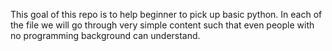 This goal of this repo is to help beginner to pick up basic python. In each of the file we will go through very simple content such that even people with no programming background can understand.
